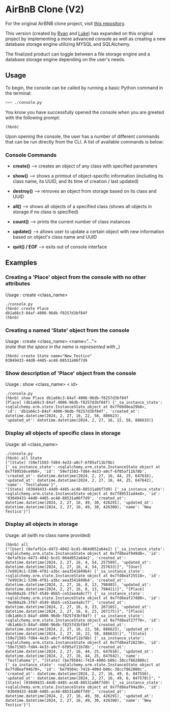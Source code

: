 # AirBnB Clone (V2)

For the original AirBNB clone project, visit [this repository](https://github.com/justinmajetich/AirBnB_clone).

This version (created by [Ryan](https://github.com/donaldrs01) and [Luke](https://github.com/lukeschula)) has expanded on this original project by implementing a more advanced console as well as creating a new database storage engine utilizing MYSQL and SQLAlchemy. 

The finalized product can toggle between a file storage engine and a database storage engine depending on the user's needs. 

## Usage
To begin, the console can be called by running a basic Python command in the terminal:
```python
>>> ./console.py
```
You know you have successfully opened the console when you are greeted with the following prompt: 
```
(hbnb)
```
Upon opening the console, the user has a number of different commands that can be run directly from the CLI. A list of available commands is below:
### Console Commands
- **create()** --> creates an object of any class with specified parameters

- **show()** --> shows a printout of object-specific information
    (including its class name, its UUID, and its time of creation / last updated)

- **destroy()** --> removes an object from storage based on its class and UUID

- **all()** --> shows all objects of a specified class 
    (shows all objects in storage if no class is specified)

- **count()** --> prints the current number of class instances

- **update()** --> allows user to update a certain object with new information based on object's class name and UUID

- **quit() / EOF** --> exits out of console interface

## Examples
### Creating a 'Place' object from the console with no other attributes
Usage : create <class_name>
```
./console.py
(hbnb) create Place
db1a66c3-84af-4006-96db-f8257d3bf84f
(hbnb)
```
### Creating a named 'State' object from the console
Usage : create <class_name> <name="..."><br>
(*note that the space in the name is represented with  _*)
```
(hbnb) create State name="New_Testico"
03049433-44d0-4485-ac48-88531a06f7d9
```
### Show description of 'Place' object from the console
Usage : show <class_name> < id>
```
./console.py
(hbnb) show Place db1a66c3-84af-4006-96db-f8257d3bf84f
[Place] (db1a66c3-84af-4006-96db-f8257d3bf84f) {'_sa_instance_state': <sqlalchemy.orm.state.InstanceState object at 0x7f60d0ea29b0>, 
'id': 'db1a66c3-84af-4006-96db-f8257d3bf84f', 'created_at': datetime.datetime(2024, 2, 27, 16, 22, 58, 886623),
'updated_at': datetime.datetime(2024, 2, 27, 16, 22, 58, 886633)}
```
### Display all objects of specific class in storage
Usage: all <class_name>
```
./console.py
(hbnb) all State 
["[State] (59e71503-fd84-4e33-a0cf-6f05af11b78b) {'_sa_instance_state': <sqlalchemy.orm.state.InstanceState object at 0x7f89550ce9b0>, 'id': '59e71503-fd84-4e33-a0cf-6f05af11b78b', 'created_at': datetime.datetime(2024, 2, 27, 16, 44, 25, 647616), 'updated_at': datetime.datetime(2024, 2, 27, 16, 44, 25, 647642), 'name': 'Testlahoma'}", 
"[State] (03049433-44d0-4485-ac48-88531a06f7d9) {'_sa_instance_state': <sqlalchemy.orm.state.InstanceState object at 0x7f89531ad4e0>, 'id': '03049433-44d0-4485-ac48-88531a06f7d9', 'created_at': datetime.datetime(2024, 2, 27, 16, 49, 30, 426291), 'updated_at': datetime.datetime(2024, 2, 27, 16, 49, 30, 426300), 'name': 'New Testico'}"]
```
### Display all objects in storage
Usage:  all (with no class name provided)
```
(hbnb) all
["[User] (8efafb1e-d473-4042-bcd1-064d052a64e2) {'_sa_instance_state': <sqlalchemy.orm.state.InstanceState object at 0x7fd8eaf949d0>, 'id': '8efafb1e-d473-4042-bcd1-064d052a64e2', 'created_at': datetime.datetime(2024, 2, 27, 16, 4, 54, 257599), 'updated_at': datetime.datetime(2024, 2, 27, 16, 4, 54, 257633)}", "[User] (7e9919c1-5396-4f81-a3bc-aea3541849b4) {'_sa_instance_state': <sqlalchemy.orm.state.InstanceState object at 0x7fd8eaf25510>, 'id': '7e9919c1-5396-4f81-a3bc-aea3541849b4', 'created_at': datetime.datetime(2024, 2, 27, 16, 8, 13, 798403), 'updated_at': datetime.datetime(2024, 2, 27, 16, 8, 13, 798411)}", "[Place] (9ed60a26-3f67-4549-8bb5-ce52ae4a8c77) {'_sa_instance_state': <sqlalchemy.orm.state.InstanceState object at 0x7fd8eaf27d00>, 'id': '9ed60a26-3f67-4549-8bb5-ce52ae4a8c77', 'created_at': datetime.datetime(2024, 2, 27, 16, 8, 23, 207165), 'updated_at': datetime.datetime(2024, 2, 27, 16, 8, 23, 207175)}", "[Place] (db1a66c3-84af-4006-96db-f8257d3bf84f) {'_sa_instance_state': <sqlalchemy.orm.state.InstanceState object at 0x7fd8eaf27f70>, 'id': 'db1a66c3-84af-4006-96db-f8257d3bf84f', 'created_at': datetime.datetime(2024, 2, 27, 16, 22, 58, 886623), 'updated_at': datetime.datetime(2024, 2, 27, 16, 22, 58, 886633)}", "[State] (59e71503-fd84-4e33-a0cf-6f05af11b78b) {'_sa_instance_state': <sqlalchemy.orm.state.InstanceState object at 0x7fd8eaf26230>, 'id': '59e71503-fd84-4e33-a0cf-6f05af11b78b', 'created_at': datetime.datetime(2024, 2, 27, 16, 44, 25, 647616), 'updated_at': datetime.datetime(2024, 2, 27, 16, 44, 25, 647642), 'name': 'Testlahoma'}", "[State] (be79504c-7419-400d-b06c-38ccf862800c) {'_sa_instance_state': <sqlalchemy.orm.state.InstanceState object at 0x7fd8eaf94670>, 'id': 'be79504c-7419-400d-b06c-38ccf862800c', 'created_at': datetime.datetime(2024, 2, 27, 16, 49, 6, 847556), 'updated_at': datetime.datetime(2024, 2, 27, 16, 49, 6, 847570)}", "[State] (03049433-44d0-4485-ac48-88531a06f7d9) {'_sa_instance_state': <sqlalchemy.orm.state.InstanceState object at 0x7fd8eaf94a30>, 'id': '03049433-44d0-4485-ac48-88531a06f7d9', 'created_at': datetime.datetime(2024, 2, 27, 16, 49, 30, 426291), 'updated_at': datetime.datetime(2024, 2, 27, 16, 49, 30, 426300), 'name': 'New Testico'}"]
```